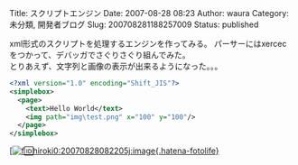 Title: スクリプトエンジン
Date: 2007-08-28 08:23
Author: waura
Category: 未分類, 開発者ブログ
Slug: 200708281188257009
Status: published

xml形式のスクリプトを処理するエンジンを作ってみる。
パーサーにはxercecをつかって、デバッガでさぐりさぐり組んでみた。  
とりあえず、文字列と画像の表示が出来るようになった。。。

```xml
<?xml version="1.0" encoding="Shift_JIS"?>
<simplebox>
  <page>
    <text>Hello World</text>
    <img path="img\test.png" x="100" y="100"/>
  </page>
</simplebox>
```

[[![f:id:hiroki0:20070828082205j:image](http://cdn-ak.f.st-hatena.com/images/fotolife/h/hiroki0/20070828/20070828082205.jpg "f:id:hiroki0:20070828082205j:image"){.hatena-fotolife}](http://f.hatena.ne.jp/hiroki0/20070828082205)

